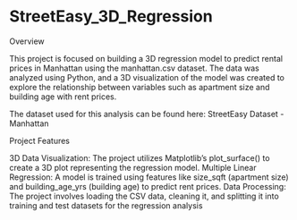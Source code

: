# StreetEasy_3D_Regression

Overview

This project is focused on building a 3D regression model to predict rental prices in Manhattan using the manhattan.csv dataset. The data was analyzed using Python, and a 3D visualization of the model was created to explore the relationship between variables such as apartment size and building age with rent prices.

The dataset used for this analysis can be found here: StreetEasy Dataset - Manhattan

Project Features

3D Data Visualization: The project utilizes Matplotlib’s plot_surface() to create a 3D plot representing the regression model.
Multiple Linear Regression: A model is trained using features like size_sqft (apartment size) and building_age_yrs (building age) to predict rent prices.
Data Processing: The project involves loading the CSV data, cleaning it, and splitting it into training and test datasets for the regression analysis
